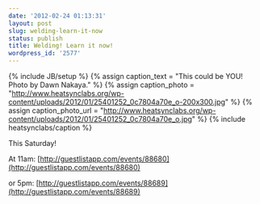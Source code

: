 ```yaml
---
date: '2012-02-24 01:13:31'
layout: post
slug: welding-learn-it-now
status: publish
title: Welding! Learn it now!
wordpress_id: '2577'
---
```


{% include JB/setup %}
{% assign caption_text = "This could be YOU! Photo by Dawn Nakaya." %}
{% assign caption_photo = "http://www.heatsynclabs.org/wp-content/uploads/2012/01/25401252_0c7804a70e_o-200x300.jpg" %}
{% assign caption_photo_url = "http://www.heatsynclabs.org/wp-content/uploads/2012/01/25401252_0c7804a70e_o.jpg" %}
{% include heatsynclabs/caption %}

This Saturday!

At 11am: [http://guestlistapp.com/events/88680](http://guestlistapp.com/events/88680)

or 5pm: [http://guestlistapp.com/events/88689](http://guestlistapp.com/events/88689)



